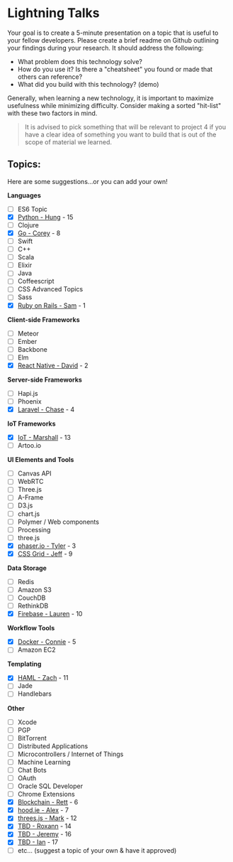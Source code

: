 # Lightning Talks

Your goal is to create a 5-minute presentation on a topic that is useful to your fellow developers. Please create a brief readme on Github outlining your findings during your research. It should address the following:

- What problem does this technology solve?
- How do you use it? Is there a "cheatsheet" you found or made that others can reference?
- What did you build with this technology? (demo)

Generally, when learning a new technology, it is important to maximize usefulness while minimizing difficulty. Consider making a sorted "hit-list" with these two factors in mind.

>It is advised to pick something that will be relevant to project 4 if you have a clear idea of something you want to build that is out of the scope of material we learned.

## Topics:
Here are some suggestions...or you can add your own!

**Languages**

- [ ] ES6 Topic
- [x] [Python - Hung](#) - 15
- [ ] Clojure
- [x] [Go - Corey](#) - 8
- [ ] Swift
- [ ] C++
- [ ] Scala
- [ ] Elixir
- [ ] Java
- [ ] Coffeescript
- [ ] CSS Advanced Topics
- [ ] Sass
- [x] [Ruby on Rails - Sam](#) - 1

**Client-side Frameworks**

- [ ] Meteor
- [ ] Ember
- [ ] Backbone
- [ ] Elm
- [x] [React Native - David](#) - 2

**Server-side Frameworks**

- [ ] Hapi.js
- [ ] Phoenix
- [x] [Laravel - Chase](#) - 4

**IoT Frameworks**

- [x] [IoT - Marshall](#) - 13
- [ ] Artoo.io

**UI Elements and Tools**

- [ ] Canvas API
- [ ] WebRTC
- [ ] Three.js
- [ ] A-Frame
- [ ] D3.js
- [ ] chart.js
- [ ] Polymer / Web components
- [ ] Processing
- [ ] three.js
- [x] [phaser.io - Tyler](#) - 3
- [x] [CSS Grid - Jeff](#) - 9

**Data Storage**

- [ ] Redis
- [ ] Amazon S3
- [ ] CouchDB
- [ ] RethinkDB
- [x] [Firebase - Lauren](#) - 10

**Workflow Tools**

- [x] [Docker - Connie](#) - 5
- [ ] Amazon EC2

**Templating**

- [x] [HAML - Zach](#) - 11
- [ ] Jade
- [ ] Handlebars

**Other**

- [ ] Xcode
- [ ] PGP
- [ ] BitTorrent
- [ ] Distributed Applications
- [ ] Microcontrollers / Internet of Things
- [ ] Machine Learning
- [ ] Chat Bots
- [ ] OAuth
- [ ] Oracle SQL Developer
- [ ] Chrome Extensions
- [x] [Blockchain - Rett](#) - 6
- [x] [hood.ie - Alex](#) - 7
- [x] [threes.js - Mark](#) - 12
- [x] [TBD - Roxann](#) - 14
- [x] [TBD - Jeremy](#) - 16
- [x] [TBD - Ian](#) - 17
- [ ] etc... (suggest a topic of your own & have it approved)

